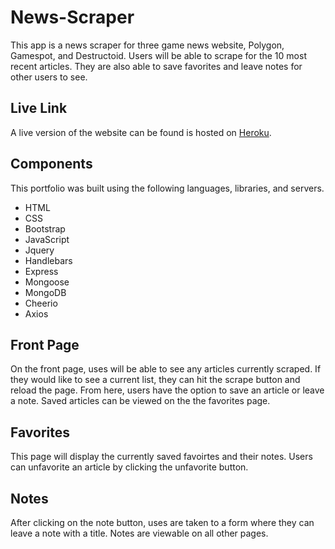 # News-Scraper

This app is a news scraper for three game news website, Polygon, Gamespot, and Destructoid. Users will be able to scrape for the 10 most recent articles. They are also able to save favorites and leave notes for other users to see.

## Live Link

A live version of the website can be found is hosted on [Heroku](https://fathomless-shore-66123.herokuapp.com/).

## Components

This portfolio was built using the following languages, libraries, and servers.

- HTML
- CSS
- Bootstrap
- JavaScript
- Jquery
- Handlebars
- Express
- Mongoose
- MongoDB
- Cheerio
- Axios

## Front Page

On the front page, uses will be able to see any articles currently scraped. If they would like to see a current list, they can hit the scrape button and reload the page. From here, users have the option to save an article or leave a note. Saved articles can be viewed on the the favorites page.

## Favorites

This page will display the currently saved favoirtes and their notes. Users can unfavorite an article by clicking the unfavorite button.

## Notes

After clicking on the note button, uses are taken to a form where they can leave a note with a title. Notes are viewable on all other pages.
